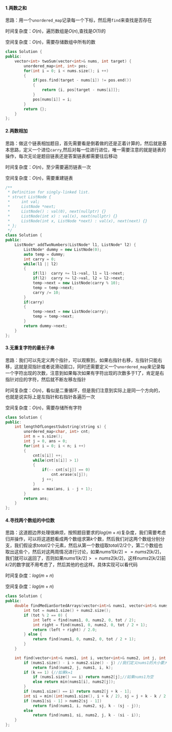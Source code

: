 #### 1.两数之和

思路：用一个`unordered_map`记录每一个下标，然后用`find`来查找是否存在

时间复杂度：$O(n)$，遍历数组是$O(n)$,查找是$O(1)$的

空间复杂度：$O(n)$，需要存储数组中所有的数

```cpp
class Solution {
public:
    vector<int> twoSum(vector<int>& nums, int target) {
        unordered_map<int, int> pos;
        for(int i = 0; i < nums.size(); i ++)
        {
            if(pos.find(target - nums[i]) != pos.end())
            {
                return {i, pos[target - nums[i]]};
            }
            pos[nums[i]] = i;
        }
        return {};
    }
};
```

#### 2.两数相加

思路：做这个链表相加题目，首先需要看是倒着做的还是正着计算的，然后就是基本思路，定义一个进位`carry`,然后对每一位进行进位，唯一需要注意的就是链表的操作，每次无论是题目链表还是答案链表都需要往后移动

时间复杂度：$O(n)$，至少需要遍历链表一次

空间复杂度：$O(n)$，需要重建链表

```cpp
/**
 * Definition for singly-linked list.
 * struct ListNode {
 *     int val;
 *     ListNode *next;
 *     ListNode() : val(0), next(nullptr) {}
 *     ListNode(int x) : val(x), next(nullptr) {}
 *     ListNode(int x, ListNode *next) : val(x), next(next) {}
 * };
 */
class Solution {
public:
    ListNode* addTwoNumbers(ListNode* l1, ListNode* l2) {
        ListNode* dummy = new ListNode(0);
        auto temp = dummy;
        int carry = 0;
        while(l1 || l2)
        {
            if(l1)  carry += l1->val, l1 = l1->next;
            if(l2)  carry += l2->val, l2 = l2->next;
            temp->next = new ListNode(carry % 10);
            temp = temp->next;
            carry /= 10;
        }
        if(carry)
        {
            temp->next = new ListNode(carry);
            temp = temp->next;
        }
        return dummy->next;
    }
};
```

#### 3.无重复字符的最长子串

思路：我们可以先定义两个指针，可以观察到，如果右指针右移，左指针只能右移，这就是双指针或者说滑动窗口，同时还需要定义一个`unordered_map`来记录每一个字符出现的次数，注意到如果每次如果有字符出现的次数多于$1$了，肯定是右指针对应的字符，然后就不断左移左指针

时间复杂度：$O(n)$，看似是二重循环，但是我们注意到实际上是同一个方向的，也就是说实际上是左指针和右指针各遍历一次

空间复杂度：$O(n)$，需要存储所有字符

```cpp
class Solution {
public:
    int lengthOfLongestSubstring(string s) {
        unordered_map<char, int> cnt;
        int n = s.size();
        int j = 0, ans = 0;
        for(int i = 0; i < n; i ++)
        {
            cnt[s[i]] ++;
            while(cnt[s[i]] > 1)
            {
                if(-- cnt[s[j]] == 0)
                    cnt.erase(s[j]);
                j ++;
            }
            ans = max(ans, i - j + 1);
        }
        return ans;
    }
};
```

#### 4.寻找两个数组的中位数

思路：这道题边界处理很麻烦，按照题目要求的$log(m + n)$复杂度，我们需要考虑归并操作，可以将这道题看成两个数组求第$k$个数，然后我们对这两个数组分别分支，我们假设求$total/2$个元素，然后从第一个数组取$total / 2 / 2$个，第二个数组也取出这些个，然后对这两周情况进行讨论，如果$nums1[k / 2] == nums2[k / 2]$，我们就可以返回了，否则如果$nums1[k / 2] >= nums2[k / 2]$，这样$nums2[k/2]$前$k/2$的数字就不用考虑了，然后其他的也这样。具体实现可以看代码

时间复杂度：$log(m + n)$

空间复杂度：$log(m + n)$

```cpp
class Solution {
public:
    double findMedianSortedArrays(vector<int>& nums1, vector<int>& nums2) {
        int tot = nums1.size() + nums2.size();
        if (tot % 2 == 0) {
            int left = find(nums1, 0, nums2, 0, tot / 2);
            int right = find(nums1, 0, nums2, 0, tot / 2 + 1);
            return (left + right) / 2.0;
        } else {
            return find(nums1, 0, nums2, 0, tot / 2 + 1);
        }
    }

    int find(vector<int>& nums1, int i, vector<int>& nums2, int j, int k) {
        if (nums1.size() - i > nums2.size() - j) //我们定义nums1的大小要大于nums2的大小
            return find(nums2, j, nums1, i, k);
        if (k == 1) {//如果k=1
            if (nums1.size() == i) return nums2[j];//如果nums1为空
            else return min(nums1[i], nums2[j]);
        }
        if (nums1.size() == i) return nums2[j + k - 1];
        int si = min((int)nums1.size(), i + k / 2), sj = j + k - k / 2;
        if (nums1[si - 1] > nums2[sj - 1])
            return find(nums1, i, nums2, sj, k - (sj - j));
        else
            return find(nums1, si, nums2, j, k - (si - i));
    }
};
```

